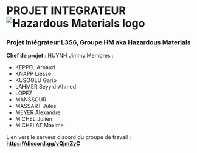 # **PROJET INTEGRATEUR** ![Hazardous Materials logo](https://cdn.shopify.com/s/files/1/0329/0333/products/hard_hat_stickers_HAZARDOUS_MATERIALS_MANAGEMENT_YELLOW.png?v=1396908324)
### Projet Intégrateur L3S6, Groupe HM aka Hazardous Materials

**Chef de projet** : HUYNH Jimmy
Membres : 
* KEPPEL Arnaud
* KNAPP Liesse
* KUSOGLU Garip
* LAHMER Seyyid-Ahmed
* LOPEZ 
* MANSSOUR
* MASSART Jules
* MEYER Alexandre
* MICHEL Julien
* MICHELAT Maxime

Lien vers le serveur discord du groupe de travail : **https://discord.gg/vQjmZyC**